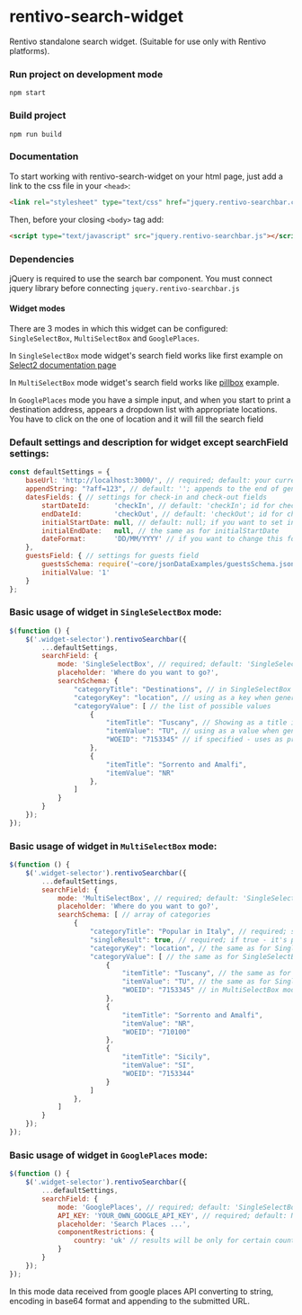 # rentivo-search-widget
Rentivo standalone search widget. (Suitable for use only with Rentivo platforms). 


### Run project on development mode
```
npm start
```
### Build project
```
npm run build
```
### Documentation
To start working with rentivo-search-widget on your html page, just add a link to the css file in your `<head>`:
```html
<link rel="stylesheet" type="text/css" href="jquery.rentivo-searchbar.css"/>
```
Then, before your closing ```<body>``` tag add:

```html
<script type="text/javascript" src="jquery.rentivo-searchbar.js"></script>
```

### Dependencies

jQuery is required to use the search bar component. You must connect jquery library before connecting `jquery.rentivo-searchbar.js`

#### Widget modes
There are 3 modes in which this widget can be configured: `SingleSelectBox`, `MultiSelectBox` and `GooglePlaces`.

In `SingleSelectBox` mode widget's search field works like first example on [Select2 documentation page](https://select2.org/getting-started/basic-usage#single-select-boxes)

In `MultiSelectBox` mode widget's search field works like [pillbox](https://select2.org/getting-started/basic-usage#multi-select-boxes-pillbox) example.

In `GooglePlaces` mode you have a simple input, and when you start to print a destination address, appears a dropdown list with appropriate locations. You have to click on the one of location and it will fill the search field

### Default settings and description for widget except searchField settings:

```js
const defaultSettings = {
    baseUrl: 'http://localhost:3000/', // required; default: your current domain
    appendString: "?aff=123", // default: ''; appends to the end of generated url;
    datesFields: { // settings for check-in and check-out fields 
        startDateId:      'checkIn', // default: 'checkIn'; id for check-in field
        endDateId:        'checkOut', // default: 'checkOut'; id for check-in field
        initialStartDate: null, // default: null; if you want to set initial start date - set momentjs object with your date 
        initialEndDate:   null, // the same as for initialStartDate
        dateFormat:       'DD/MM/YYYY' // if you want to change this format - use formats for momentjs
    },
    guestsField: { // settings for guests field
        guestsSchema: require('~core/jsonDataExamples/guestsSchema.json'), // required; default: see schema in the folder '/source/core/jsonDataExamples'
        initialValue: '1'
    }
};
````
### Basic usage of widget in `SingleSelectBox` mode:

```js
$(function () {
    $('.widget-selector').rentivoSearchbar({
        ...defaultSettings,
        searchField: {
            mode: 'SingleSelectBox', // required; default: 'SingleSelectBox'
            placeholder: 'Where do you want to go?',
            searchSchema: {
                "categoryTitle": "Destinations", // in SingleSelectBox mode is useless. Left in case if will need to add a label for field or something like
                "categoryKey": "location", // using as a key when generating the link for redirecting; for example: http://localhost:3000/location:TU
                "categoryValue": [ // the list of possible values 
                    {
                        "itemTitle": "Tuscany", // Showing as a title in dropdown list of destinations
                        "itemValue": "TU", // using as a value when generating the link 
                        "WOEID": "7153345" // if specified - uses as prefix for generated part of url; For example: http://localhost:3000/7153345/location:TU
                    },
                    {
                        "itemTitle": "Sorrento and Amalfi",
                        "itemValue": "NR"
                    },
                ]
            }
        }
    });
});
```
### Basic usage of widget in `MultiSelectBox` mode:

```js
$(function () {
    $('.widget-selector').rentivoSearchbar({
        ...defaultSettings,
        searchField: {
            mode: 'MultiSelectBox', // required; default: 'SingleSelectBox'
            placeholder: 'Where do you want to go?',
            searchSchema: [ // array of categories
                {
                    "categoryTitle": "Popular in Italy", // required; separate groups in dwopdown list of field
                    "singleResult": true, // required; if true - it's possible to choose only one item in group
                    "categoryKey": "location", // the same as for SingleSelectBox
                    "categoryValue": [ // the same as for SingleSelectBox
                        {
                            "itemTitle": "Tuscany", // the same as for SingleSelectBox
                            "itemValue": "TU", // the same as for SingleSelectBox
                            "WOEID": "7153345" // in MultiSelectBox mode works only for "singleResult" group
                        },
                        {
                            "itemTitle": "Sorrento and Amalfi",
                            "itemValue": "NR",
                            "WOEID": "710100"
                        },
                        {
                            "itemTitle": "Sicily",
                            "itemValue": "SI",
                            "WOEID": "7153344"
                        }
                    ]
                },
            ]
        }
    });
});
```
### Basic usage of widget in `GooglePlaces` mode:

```js
$(function () {
    $('.widget-selector').rentivoSearchbar({
        ...defaultSettings,
        searchField: {
            mode: 'GooglePlaces', // required; default: 'SingleSelectBox'
            API_KEY: 'YOUR_OWN_GOOGLE_API_KEY', // required; default: N/A; needs to work with google places API
            placeholder: 'Search Places ...',
            componentRestrictions: {
                country: 'uk' // results will be only for certain country
            }
        }
    });
});
```

In this mode data received from google places API converting to string, encoding in base64 format and appending to the submitted URL.

